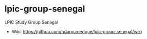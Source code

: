 lpic-group-senegal
==================

LPIC Study Group Senegal

* Wiki: https://github.com/ndarnumerique/lpic-group-senegal/wiki